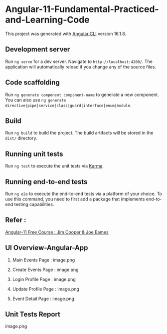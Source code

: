 # Angular-11-Fundamental-Practiced-and-Learning-Code

This project was generated with [Angular CLI](https://github.com/angular/angular-cli) version 16.1.8.

## Development server

Run `ng serve` for a dev server. Navigate to `http://localhost:4200/`. The application will automatically reload if you change any of the source files.

## Code scaffolding

Run `ng generate component component-name` to generate a new component. You can also use `ng generate directive|pipe|service|class|guard|interface|enum|module`.

## Build

Run `ng build` to build the project. The build artifacts will be stored in the `dist/` directory.

## Running unit tests

Run `ng test` to execute the unit tests via [Karma](https://karma-runner.github.io).

## Running end-to-end tests

Run `ng e2e` to execute the end-to-end tests via a platform of your choice. To use this command, you need to first add a package that implements end-to-end testing capabilities.

## Refer : 

[Angular-11 Free Course : Jim Cooper & Joe Eames](https://app.pluralsight.com/library/courses/angular-fundamentals)

## UI Overview-Angular-App 

1. Main Events Page : 
image.png

2. Create Events Page :
image.png

3. Login Profile Page :
image.png

4. Update Profile Page :
image.png

5. Event Detail Page :
image.png

## Unit Tests Report 
image.png
